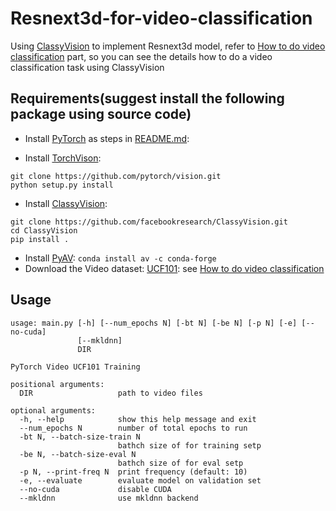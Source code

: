# Resnext3d-for-video-classification
Using [ClassyVision](https://github.com/facebookresearch/ClassyVision) to implement Resnext3d model, refer to [How to do video classification](https://classyvision.ai/tutorials/video_classification) part, so you can see the details how to do a video classification task using ClassyVision

## Requirements(suggest install the following package using source code)

- Install [PyTorch](https://github.com/pytorch/pytorch) as steps in [README.md](https://github.com/pytorch/pytorch/blob/master/README.md#installation):

- Install [TorchVison](https://github.com/pytorch/vision):
```
git clone https://github.com/pytorch/vision.git
python setup.py install
```
- Install [ClassyVision](https://github.com/facebookresearch/ClassyVision):
```
git clone https://github.com/facebookresearch/ClassyVision.git
cd ClassyVision
pip install .
```
- Install [PyAV](https://github.com/mikeboers/PyAV): `conda install av -c conda-forge`
- Download the Video dataset: [UCF101](https://www.crcv.ucf.edu/data/UCF101.php): see [How to do video classification](https://classyvision.ai/tutorials/video_classification)
  
## Usage
```
usage: main.py [-h] [--num_epochs N] [-bt N] [-be N] [-p N] [-e] [--no-cuda]
               [--mkldnn]
               DIR

PyTorch Video UCF101 Training

positional arguments:
  DIR                   path to video files

optional arguments:
  -h, --help            show this help message and exit
  --num_epochs N        number of total epochs to run
  -bt N, --batch-size-train N
                        bathch size of for training setp
  -be N, --batch-size-eval N
                        bathch size of for eval setp
  -p N, --print-freq N  print frequency (default: 10)
  -e, --evaluate        evaluate model on validation set
  --no-cuda             disable CUDA
  --mkldnn              use mkldnn backend
```

